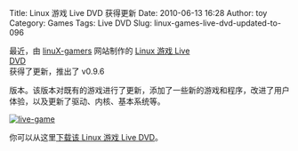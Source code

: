 Title: Linux 游戏 Live DVD 获得更新
Date: 2010-06-13 16:28
Author: toy
Category: Games
Tags: Live DVD
Slug: linux-games-live-dvd-updated-to-096

最近，由 [linuX-gamers](http://linux-gamers.net/) 网站制作的 [Linux 游戏
Live  
DVD](http://linuxtoy.org/archives/linux-games-live-dvd.html)  
获得了更新，推出了 v0.9.6  

版本。该版本对既有的游戏进行了更新，添加了一些新的游戏和程序，改进了用户体验，以及更新了驱动、内核、基本系统等。

[![live-game](http://i.linuxtoy.org/images/2010/06/thumb-live-game.jpg)](http://i.linuxtoy.org/images/2010/06/live-game.jpg)

你可以从这里[下载该 Linux 游戏 Live
DVD](http://live.linux-gamers.net/?s=download)。
